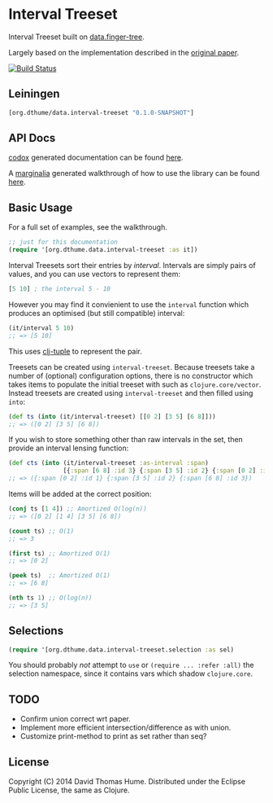 # Interval Treeset

Interval Treeset built on [data.finger-tree](https://github.com/clojure/data.finger-tree).

Largely based on the implementation described in the
[original paper](http://www.cs.ox.ac.uk/ralf.hinze/publications/FingerTrees.pdf).

[![Build Status](https://travis-ci.org/dthume/data.interval-tree.svg?branch=master)](https://travis-ci.org/dthume/data.interval-tree)

## Leiningen

```clojure
[org.dthume/data.interval-treeset "0.1.0-SNAPSHOT"]
```

## API Docs

[codox](https://github.com/weavejester/codox)
generated documentation can be found
[here](http://dthume.github.io/data.interval-tree/codox/index.html).

A [marginalia](https://github.com/gdeer81/marginalia)
generated walkthrough of how to use the library can be found
[here](http://dthume.github.io/data.interval-tree/walkthrough/walkthrough.html).


## Basic Usage

For a full set of examples, see the walkthrough.

```clojure
;; just for this documentation
(require '[org.dthume.data.interval-treeset :as it])
```

Interval Treesets sort their entries by _interval_. Intervals are simply pairs
of values, and you can use vectors to represent them:

```clojure
[5 10] ; the interval 5 - 10
```

However you may find it convienient to use the `interval` function which
produces an optimised (but still compatible) interval:

```clojure
(it/interval 5 10)
;; => [5 10]
```

This uses [clj-tuple](https://github.com/ztellman/clj-tuple) to
represent the pair.

Treesets can be created using `interval-treeset`. Because treesets take a
number of (optional) configuration options, there is no constructor which
takes items to populate the initial treeset with such as
`clojure.core/vector`. Instead treesets are created using `interval-treeset`
and then filled using `into`:

```clojure
(def ts (into (it/interval-treeset) [[0 2] [3 5] [6 8]]))
;; => ([0 2] [3 5] [6 8])
```

If you wish to store something other than raw intervals in the set, then
provide an interval lensing function:

```clojure
(def cts (into (it/interval-treeset :as-interval :span)
               [{:span [6 8] :id 3} {:span [3 5] :id 2} {:span [0 2] :id 1}]))
;; => ({:span [0 2] :id 1} {:span [3 5] :id 2} {:span [6 8] :id 3})
```

Items will be added at the correct position:

```clojure
(conj ts [1 4]) ;; Amortized O(log(n))
;; => ([0 2] [1 4] [3 5] [6 8])

(count ts) ;; O(1)
;; => 3

(first ts) ;; Amortized O(1)
;; => [0 2]

(peek ts)  ;; Amortized O(1)
;; => [6 8]

(nth ts 1) ;; O(log(n))
;; => [3 5]
```

## Selections

```clojure
(require '[org.dthume.data.interval-treeset.selection :as sel)
```

You should probably _not_ attempt to `use` or `(require ... :refer :all)` the
selection namespace, since it contains vars which shadow `clojure.core`.

## TODO

- Confirm union correct wrt paper.
- Implement more efficient intersection/difference as with union.
- Customize print-method to print as set rather than seq?

## License

Copyright (C) 2014 David Thomas Hume.
Distributed under the Eclipse Public License, the same as Clojure.